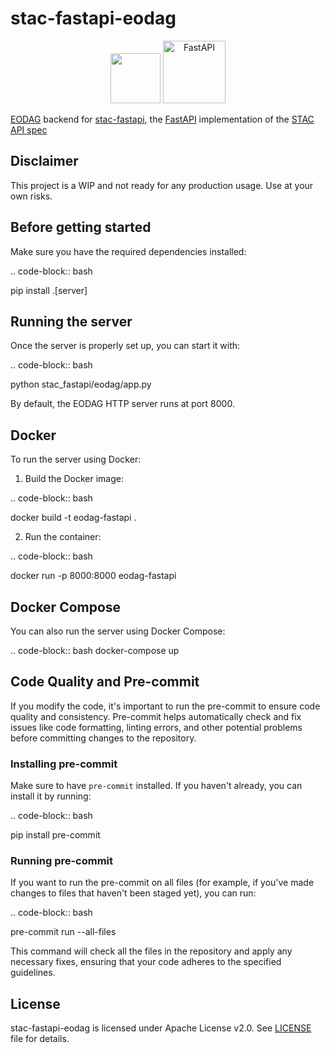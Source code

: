 # stac-fastapi-eodag

<p align="center">
  <img src="https://eodag.readthedocs.io/en/latest/_static/eodag_bycs.png" height=80 />
  <img src="https://fastapi.tiangolo.com/img/logo-margin/logo-teal.png" alt="FastAPI" height=100 />
</p>


[EODAG](https://github.com/CS-SI/eodag) backend for [stac-fastapi](https://github.com/stac-utils/stac-fastapi), the [FastAPI](https://fastapi.tiangolo.com/) implementation of the [STAC API spec](https://github.com/radiantearth/stac-api-spec)


## Disclaimer

This project is a WIP and not ready for any production usage. Use at your own risks.


## Before getting started
Make sure you have the required dependencies installed:

.. code-block:: bash

   pip install .[server]

## Running the server
Once the server is properly set up, you can start it with:

.. code-block:: bash

   python stac_fastapi/eodag/app.py

By default, the EODAG HTTP server runs at port 8000.

## Docker
To run the server using Docker:

1. Build the Docker image:

.. code-block:: bash

   docker build -t eodag-fastapi .

2. Run the container:

.. code-block:: bash

   docker run -p 8000:8000 eodag-fastapi

## Docker Compose
You can also run the server using Docker Compose:

.. code-block:: bash
docker-compose up

## Code Quality and Pre-commit
If you modify the code, it's important to run the pre-commit to ensure code quality and consistency. Pre-commit helps automatically check and fix issues like code formatting, linting errors, and other potential problems before committing changes to the repository.

### Installing pre-commit
Make sure to have `pre-commit` installed. If you haven't already, you can install it by running:

.. code-block:: bash

   pip install pre-commit

### Running pre-commit
If you want to  run the pre-commit on all files (for example, if you've made changes to files that haven't been staged yet), you can run:

.. code-block:: bash

   pre-commit run --all-files

This command will check all the files in the repository and apply any necessary fixes, ensuring that your code adheres to the specified guidelines.


## License

stac-fastapi-eodag is licensed under Apache License v2.0.
See [LICENSE](LICENSE) file for details.
